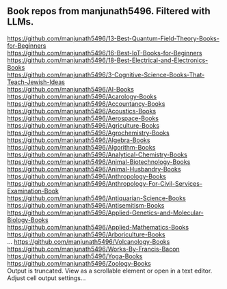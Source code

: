 Book repos from manjunath5496. Filtered with LLMs.
---
https://github.com/manjunath5496/13-Best-Quantum-Field-Theory-Books-for-Beginners  
https://github.com/manjunath5496/16-Best-IoT-Books-for-Beginners  
https://github.com/manjunath5496/18-Best-Electrical-and-Electronics-Books  
https://github.com/manjunath5496/3-Cognitive-Science-Books-That-Teach-Jewish-Ideas  
https://github.com/manjunath5496/AI-Books  
https://github.com/manjunath5496/Acarology-Books  
https://github.com/manjunath5496/Accountancy-Books  
https://github.com/manjunath5496/Acoustics-Books  
https://github.com/manjunath5496/Aerospace-Books  
https://github.com/manjunath5496/Agriculture-Books  
https://github.com/manjunath5496/Agrochemistry-Books  
https://github.com/manjunath5496/Algebra-Books  
https://github.com/manjunath5496/Algorithm-Books  
https://github.com/manjunath5496/Analytical-Chemistry-Books  
https://github.com/manjunath5496/Animal-Biotechnology-Books  
https://github.com/manjunath5496/Animal-Husbandry-Books  
https://github.com/manjunath5496/Anthropology-Books  
https://github.com/manjunath5496/Anthropology-For-Civil-Services-Examination-Book  
https://github.com/manjunath5496/Antiquarian-Science-Books  
https://github.com/manjunath5496/Antisemitism-Books  
https://github.com/manjunath5496/Applied-Genetics-and-Molecular-Biology-Books  
https://github.com/manjunath5496/Applied-Mathematics-Books  
https://github.com/manjunath5496/Arboriculture-Books  
...
https://github.com/manjunath5496/Volcanology-Books  
https://github.com/manjunath5496/Works-By-Francis-Bacon  
https://github.com/manjunath5496/Yoga-Books  
https://github.com/manjunath5496/Zoology-Books  
Output is truncated. View as a scrollable element or open in a text editor. Adjust cell output settings...
